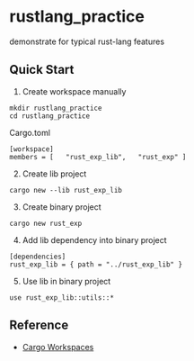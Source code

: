 # rustlang_practice
demonstrate for typical rust-lang features

## Quick Start

1. Create workspace manually
~~~
mkdir rustlang_practice
cd rustlang_practice
~~~

Cargo.toml
~~~
[workspace] 
members = [   "rust_exp_lib",   "rust_exp" ]
~~~

2. Create lib project
~~~
cargo new --lib rust_exp_lib
~~~

3. Create binary project
~~~
cargo new rust_exp
~~~

4. Add lib dependency into binary project
~~~~
[dependencies] 
rust_exp_lib = { path = "../rust_exp_lib" }
~~~~

5. Use lib in binary project
~~~
use rust_exp_lib::utils::*
~~~

## Reference
- [Cargo Workspaces](https://doc.rust-lang.org/book/ch14-03-cargo-workspaces.html)

